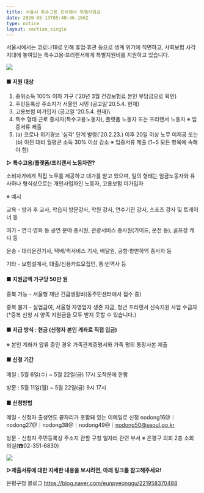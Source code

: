 ```yaml
---
title: 서울시 특수고용 프리랜서 특별지원금
date: 2020-05-13T05:40:46.166Z
type: notice
layout: section_single
---
```

서울시에서는 코로나19로 인해 휴업·휴관 등으로 생계 위기에 직면하고, 사회보험 사각지대에 놓여있는 특수고용·프리랜서에게 특별지원비를 지원하고 있습니다.

![ ](/uploads/특별지원금-포스터-수정2.jpg " ")

#### **■ 지원 대상**

1. 중위소득 100% 이하 가구 ('20년 3월 건강보험료 본인 부담금으로 확인)
2. 주민등록상 주소지가 서울인 시민 (공고일'20.5.4. 현재)
3. 고용보험 미가입자 (공고일 '20.5.4. 현재)\
4. 특수 형태 근로 종사자(특수고용노동자), 플랫폼 노동자 또는 프리랜서 노동자 ※ 입증서류 제출
5. (a) 코로나 위기경보 '심각' 단계 발령('20.2.23.) 이후 20일 이상 노무 미제공
   또는 (b) 이전 대비 월평균 소득 30% 이상 감소 ※ 입증서류 제출
   (1~5 모든 항목에 속해야 함)

**▷ 특수고용/플랫폼/프리랜서 노동자란?**

소비자가에게 직접 노무를 제공하고 대가를 받고 있으며, 일의 형태는 임금노동자와 유사하나 형식상으로는 개인사업자인 노동자, 고용보험 미가입자 

※ 예시

교육 - 방과 후 교사, 학습지 방문강사, 학원 강사, 연수기관 강사, 스포츠 강사 및 트레이너 등

여가 - 연극·영화 등 공연 분야 종사원, 관광서비스 종사원(가이드, 운전 등), 골프장 캐디 등

운송 - 대리운전기사, 택배/퀵서비스 기사, 배달원, 공항·항만하역 종사자 등

기타 - 보험설계사, 대출/신용카드모집인, 통·번역사 등



#### ​■ 지원금액 가구당 50만 원

중복 가능 - 서울형 재난 긴급생활비(동주민센터에서 접수 중)

중복 불가 - 실업급여, 서울형 자영업자 생존 자금, 청년 프리랜서 신속지원 사업 수급자
(*중복 신청 시 양족 지원금을 모두 받지 못할 수 있습니다.)



#### ■ 지급 방식 : 현금 (신청자 본인 계좌로 직접 입금)

※ 본인 계좌가 압류 중인 경우 가족관계증명서와 가족 명의 통장사본 제출 



#### ■ 신청 기간

메일 : 5월 6일(수) ~ 5월 22일(금) 17시 도착분에 한함

방문 : 5월 11일(월) ~ 5월 22일(금) 9시 17시



#### ■ 신청방법

메일 - 신청자 출생연도 끝자리가 포함돼 있는 이메일로 신청
nodong16@｜nodong27@｜nodong38@｜nodong49@｜nodong50@seoul.go.kr

방문 - 신청자 주민등록상 주소지 관할 구청 일자리 관련 부서
※ 은평구 의회 2층 소회의실(☎02-351-6830)

![ ](/uploads/특별지원금-포스터-수정3.jpg " ")

**▷제출서류에 대한 자세한 내용을 보시려면, 아래 링크를 참고해주세요!**

은평구청 블로그 <https://blog.naver.com/eunpyeonggu/221958370488>